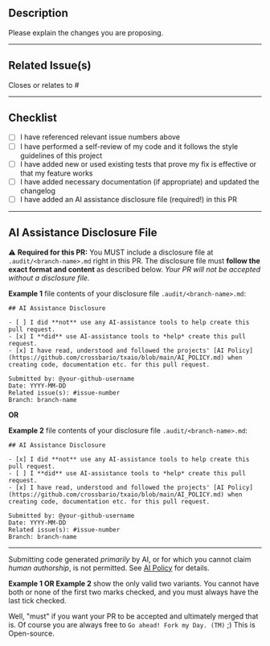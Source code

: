 ## Description

Please explain the changes you are proposing.

---

## Related Issue(s)

Closes or relates to #

---

## Checklist

- [ ] I have referenced relevant issue numbers above
- [ ] I have performed a self-review of my code and it follows
      the style guidelines of this project
- [ ] I have added new or used existing tests that prove my fix
      is effective or that my feature works
- [ ] I have added necessary documentation (if appropriate) and
      updated the changelog
- [ ] I have added an AI assistance disclosure file (required!)
      in this PR

---

## AI Assistance Disclosure File

:warning: **Required for this PR:** You MUST include a disclosure
file at `.audit/<branch-name>.md` right in this PR. The
disclosure file must **follow the exact format and content** as
described below. _Your PR will not be accepted without a
disclosure file._

**Example 1** file contents of your disclosure file
`.audit/<branch-name>.md`:

```
## AI Assistance Disclosure

- [ ] I did **not** use any AI-assistance tools to help create this pull request.
- [x] I **did** use AI-assistance tools to *help* create this pull request.
- [x] I have read, understood and followed the projects' [AI Policy](https://github.com/crossbario/txaio/blob/main/AI_POLICY.md) when creating code, documentation etc. for this pull request.

Submitted by: @your-github-username
Date: YYYY-MM-DD
Related issue(s): #issue-number
Branch: branch-name
```

**OR**

**Example 2** file contents of your disclosure file
`.audit/<branch-name>.md`:

```
## AI Assistance Disclosure

- [x] I did **not** use any AI-assistance tools to help create this pull request.
- [ ] I **did** use AI-assistance tools to *help* create this pull request.
- [x] I have read, understood and followed the projects' [AI Policy](https://github.com/crossbario/txaio/blob/main/AI_POLICY.md) when creating code, documentation etc. for this pull request.

Submitted by: @your-github-username
Date: YYYY-MM-DD
Related issue(s): #issue-number
Branch: branch-name
```

---

Submitting code generated _primarily_ by AI, or for which you
cannot claim _human authorship_, is not permitted. See
[AI Policy](https://github.com/crossbario/txaio/blob/main/AI_POLICY.md)
for details.

**Example 1 OR Example 2** show the only valid two variants. You
cannot have both or none of the first two marks checked, and you
must always have the last tick checked.

Well, "must" if you want your PR to be accepted and ultimately
merged that is. Of course you are always free to
`Go ahead! Fork my Day. (TM)` ;) This is Open-source.
